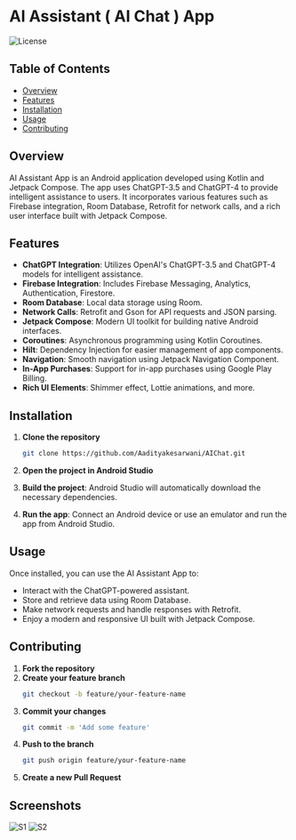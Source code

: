 # AI Assistant ( AI Chat ) App

![License](https://img.shields.io/badge/license-MIT-blue.svg)

## Table of Contents

- [Overview](#overview)
- [Features](#features)
- [Installation](#installation)
- [Usage](#usage)
- [Contributing](#contributing)

## Overview

AI Assistant App is an Android application developed using Kotlin and Jetpack Compose. The app uses ChatGPT-3.5 and ChatGPT-4 to provide intelligent assistance to users. It incorporates various features such as Firebase integration, Room Database, Retrofit for network calls, and a rich user interface built with Jetpack Compose.

## Features

- **ChatGPT Integration**: Utilizes OpenAI's ChatGPT-3.5 and ChatGPT-4 models for intelligent assistance.
- **Firebase Integration**: Includes Firebase Messaging, Analytics, Authentication, Firestore.
- **Room Database**: Local data storage using Room.
- **Network Calls**: Retrofit and Gson for API requests and JSON parsing.
- **Jetpack Compose**: Modern UI toolkit for building native Android interfaces.
- **Coroutines**: Asynchronous programming using Kotlin Coroutines.
- **Hilt**: Dependency Injection for easier management of app components.
- **Navigation**: Smooth navigation using Jetpack Navigation Component.
- **In-App Purchases**: Support for in-app purchases using Google Play Billing.
- **Rich UI Elements**: Shimmer effect, Lottie animations, and more.

## Installation

1. **Clone the repository**
    ```bash
    git clone https://github.com/Aadityakesarwani/AIChat.git
    ```

2. **Open the project in Android Studio**

3. **Build the project**: Android Studio will automatically download the necessary dependencies.

4. **Run the app**: Connect an Android device or use an emulator and run the app from Android Studio.

## Usage

Once installed, you can use the AI Assistant App to:

- Interact with the ChatGPT-powered assistant.
- Store and retrieve data using Room Database.
- Make network requests and handle responses with Retrofit.
- Enjoy a modern and responsive UI built with Jetpack Compose.

## Contributing

1. **Fork the repository**
2. **Create your feature branch**
    ```bash
    git checkout -b feature/your-feature-name
    ```
3. **Commit your changes**
    ```bash
    git commit -m 'Add some feature'
    ```
4. **Push to the branch**
    ```bash
    git push origin feature/your-feature-name
    ```
5. **Create a new Pull Request**

## Screenshots

![S1](https://github.com/Aadityakesarwani/AIChat/tree/master/app/src/main/res/drawable/1706954803921.jpg)
![S2](https://github.com/Aadityakesarwani/AIChat/tree/master/app/src/main/res/drawable/1706954803927.jpg)


